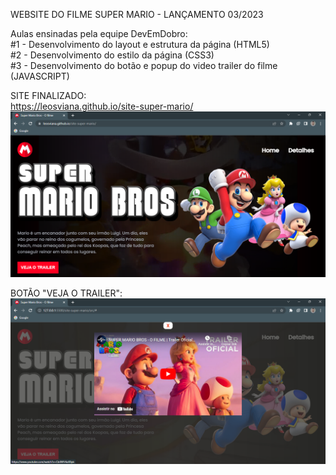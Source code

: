 WEBSITE DO FILME SUPER MARIO - LANÇAMENTO 03/2023

Aulas ensinadas pela equipe DevEmDobro:<br>
#1 - Desenvolvimento do layout e estrutura da página (HTML5)<br>
#2 - Desenvolvimento do estilo da página (CSS3)<br>
#3 - Desenvolvimento do botão e popup do video trailer do filme (JAVASCRIPT)<br>

SITE FINALIZADO:<br>
https://leosviana.github.io/site-super-mario/
![image](https://github.com/leosviana/site-super-mario/blob/main/imagens/imagem-website-super-mario1.png)

BOTÃO "VEJA O TRAILER":
![image](https://github.com/leosviana/site-super-mario/blob/main/imagens/imagem-website-super-mario2.png)
